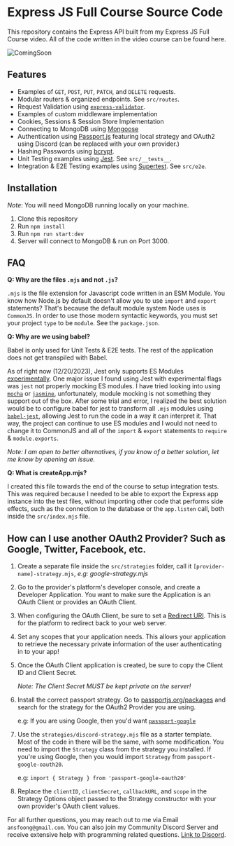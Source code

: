 # Express JS Full Course Source Code

This repository contains the Express API built from my Express JS Full Course video. All of the code written in the video course can be found here.

![ComingSoon](https://github.com/stuyy/expressjs-full-course/assets/25330491/160fa269-75c7-4e1f-81f1-184debafe561)

## Features

- Examples of `GET`, `POST`, `PUT`, `PATCH`, and `DELETE` requests.
- Modular routers & organized endpoints. See `src/routes`.
- Request Validation using [`express-validator`](https://express-validator.github.io/docs).
- Examples of custom middleware implementation
- Cookies, Sessions & Session Store Implementation
- Connecting to MongoDB using [Mongoose](https://mongoosejs.com/docs/)
- Authentication using [Passport.js](https://www.passportjs.org/) featuring local strategy and OAuth2 using Discord (can be replaced with your own provider.)
- Hashing Passwords using [bcrypt](https://www.npmjs.com/package/bcrypt).
- Unit Testing examples using [Jest](https://jestjs.io/). See `src/__tests__`.
- Integration & E2E Testing examples using [Supertest](https://www.npmjs.com/package/supertest). See `src/e2e`.

## Installation

_Note_: You will need MongoDB running locally on your machine.

1. Clone this repository
2. Run `npm install`
3. Run `npm run start:dev`
4. Server will connect to MongoDB & run on Port 3000.

## FAQ

**Q: Why are the files `.mjs` and not `.js`?**

`.mjs` is the file extension for Javascript code written in an ESM Module. You know how Node.js by default doesn't allow you to use `import` and `export` statements? That's because the default module system Node uses is `CommonJS`. In order to use those modern syntactic keywords, you must set your project `type` to be `module`. See the `package.json`.

**Q: Why are we using babel?**

Babel is only used for Unit Tests & E2E tests. The rest of the application does not get transpiled with Babel.

As of right now (12/20/2023), Jest only supports ES Modules [experimentally](https://jestjs.io/docs/ecmascript-modules). One major issue I found using Jest with experimental flags was `jest` not properly mocking ES modules. I have tried looking into using [`mocha`](https://mochajs.org/) or [`jasmine`](https://jasmine.github.io/), unfortunately, module mocking is not something they support out of the box. After some trial and error, I realized the best solution would be to configure babel for jest to transform all `.mjs` modules using [`babel-jest`](https://www.npmjs.com/package/babel-jest), allowing Jest to run the code in a way it can interpret it. That way, the project can continue to use ES modules and I would not need to change it to CommonJS and all of the `import` & `export` statements to `require` & `module.exports`.

_Note: I am open to better alternatives, if you know of a better solution, let me know by opening an issue._

**Q: What is createApp.mjs?**

I created this file towards the end of the course to setup integration tests. This was required because I needed to be able to export the Express app instance into the test files, without importing other code that performs side effects, such as the connection to the database or the `app.listen` call, both inside the `src/index.mjs` file.

## How can I use another OAuth2 Provider? Such as Google, Twitter, Facebook, etc.

1. Create a separate file inside the `src/strategies` folder, call it `[provider-name]-strategy.mjs`, _e.g: google-strategy.mjs_

2. Go to the provider's platform's developer console, and create a Developer Application. You want to make sure the Application is an OAuth Client or provides an OAuth Client.

3. When configuring the OAuth Client, be sure to set a [Redirect URI](https://www.oauth.com/oauth2-servers/redirect-uris/). This is for the platform to redirect back to your web server.

4. Set any scopes that your application needs. This allows your application to retrieve the necessary private information of the user authenticating in to your app!

5. Once the OAuth Client application is created, be sure to copy the Client ID and Client Secret.

   _Note: The Client Secret MUST be kept private on the server!_

6. Install the correct passport strategy. Go to [passportjs.org/packages](https://www.passportjs.org/packages/) and search for the strategy for the OAuth2 Provider you are using.

   e.g: If you are using Google, then you'd want [`passport-google`](https://www.passportjs.org/packages/passport-google-oauth20/)

7. Use the `strategies/discord-strategy.mjs` file as a starter template. Most of the code in there will be the same, with some modification. You need to import the `Strategy` class from the strategy you installed. If you're using Google, then you would import `Strategy` from `passport-google-oauth20`.

   e.g: `import { Strategy } from 'passport-google-oauth20'`

8. Replace the `clientID`, `clientSecret`, `callbackURL`, and `scope` in the Strategy Options object passed to the Strategy constructor with your own provider's OAuth client values.

For all further questions, you may reach out to me via Email `ansfoong@gmail.com`. You can also join my Community Discord Server and receive extensive help with programming related questions. [Link to Discord](https://discord.gg/XdnAmghP).
